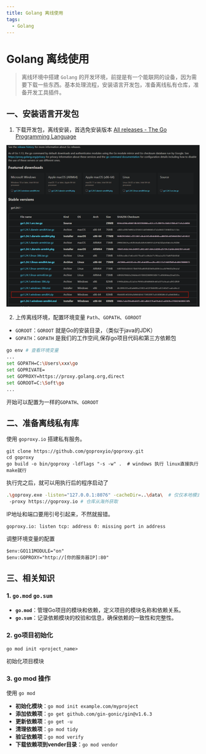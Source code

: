 ```yaml
---
title: Golang 离线使用
tags:
  - Golang
---
```

# Golang 离线使用
>离线环境中搭建 `Golang` 的开发环境，前提是有一个能联网的设备，因为需要下载一些东西。基本处理流程，安装语言开发包，准备离线私有仓库，准备开发工具插件。

## 一、安装语言开发包
1. 下载开发包，离线安装，首选免安装版本
[All releases - The Go Programming Language](https://golang.google.cn/dl/)

![Pasted image 20250325130039.png](../../public/images/Pasted%20image%2020250325130039.png)

2. 上传离线环境，配置环境变量
`Path`、`GOPATH`、`GOROOT`
- `GOROOT`：`GOROOT` 就是Go的安装目录，（类似于java的JDK）
- `GOPATH`：`GOPATH` 是我们的工作空间,保存go项目代码和第三方依赖包

```bash
go env # 查看环境变量
...
set GOPATH=C:\Users\xxx\go
set GOPRIVATE=
set GOPROXY=https://proxy.golang.org,direct
set GOROOT=C:\Soft\go
...
```

开始可以配置为一样的`GOPATH`、`GOROOT` 

## 二、准备离线私有库

使用 `goproxy.io` 搭建私有服务。

```shell
git clone https://github.com/goproxyio/goproxy.git
cd goproxy
go build -o bin/goproxy -ldflags "-s -w" .  # windows 执行 linux直接执行make就行
```

执行完之后，就可以用执行后的程序启动了
```bash
.\goproxy.exe -listen="127.0.0.1:8076" -cacheDir=..\data\  # 仅仅本地模式
 -proxy https://goproxy.io # 仓库从海外获取
```

IP地址和端口要用引号引起来，不然就报错。
```
goproxy.io: listen tcp: address 0: missing port in address
```

调整环境变量的配置
```shell
$env:GO111MODULE="on"
$env:GOPROXY="http://[你的服务器IP]:80"
```

## 三、相关知识
### 1.  **`go.mod`** `go.sum`

- **`go.mod`**：管理Go项目的模块和依赖，定义项目的模块名称和依赖关系。
- **`go.sum`**：记录依赖模块的校验和信息，确保依赖的一致性和完整性。

### 2. go项目初始化
```bahs
go mod init <project_name>
```

初始化项目模块

### 3. go mod 操作
使用 `go mod `

- **初始化模块**：`go mod init example.com/myproject`
- **添加依赖项**：`go get github.com/gin-gonic/gin@v1.6.3`
- **更新依赖项**：`go get -u`
- **清理依赖项**：`go mod tidy`
- **验证依赖项**：`go mod verify`
- **下载依赖项到vender目录**：```go mod vendor```